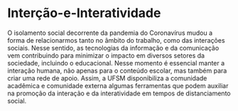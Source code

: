 # Interção-e-Interatividade

O isolamento social decorrente da pandemia do Coronavírus mudou a forma de relacionarmos tanto no âmbito do trabalho, como das interações sociais. Nesse sentido, as tecnologias da informação e da comunicação vem contribuindo para minimizar o impacto em diversos setores da sociedade, incluindo o educacional. Nesse momento é essencial manter a interação humana, não apenas para o conteúdo escolar, mas também para criar uma rede de apoio.
Assim, a UFSM disponibiliza a comunidade acadêmica e comunidade externa algumas ferramentas que podem auxiliar na promoção da interação e da interatividade em tempos de distanciamento social.
